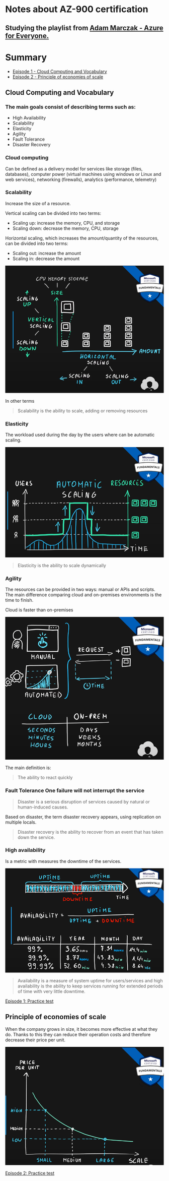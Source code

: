 # Notes about AZ-900 certification

## Studying the playlist from  <a href="https://www.youtube.com/watch?v=NPEsD6n9A_I&list=PLGjZwEtPN7j-Q59JYso3L4_yoCjj2syrM&ab_channel=AdamMarczak-AzureforEveryone"> Adam Marczak - Azure for Everyone. </a>



# Summary

- [Episode 1 - Cloud Computing and Vocabulary](https://github.com/AfonsoFeliciano/AZ-900-Notes/blob/main/README.md#Cloud-Computing-and-Vocabulary)
- [Episode 2 - Principle of economies of scale](https://github.com/AfonsoFeliciano/AZ-900-Notes/blob/main/README.md#Principle-of-economies-of-scale)




## Cloud Computing and Vocabulary

### The main goals consist of describing terms such as: 

- High Availability
- Scalability
- Elasticity
- Agility
- Fault Tolerance
- Disaster Recovery

### Cloud computing

Can be defined as a delivery model for services like storage (files, databases), computer power (virtual machines using windows or Linux and web services), networking (firewalls), analytics (performance, telemetry)

### Scalability 

Increase the size of a resource. 

Vertical scaling can be divided into two terms: 
- Scaling up: increase the memory, CPU, and storage
- Scaling down: decrease the memory, CPU, storage

Horizontal scaling, which increases the amount/quantity of the resources, can be divided into two terms: 
- Scaling out: increase the amount
- Scaling in: decrease the amount

<p align="center">
    <img
    src="imgs/Screenshot_1.png"
    title="Scalability"
    style="display: inline-block; margin: 0 auto; max-width: 400">
</p>

In other terms

> Scalability is the ability to scale, adding or removing resources

### Elasticity

 The workload used during the day by the users where can be automatic scaling. 

<p align="center">
    <img
    src="imgs/Screenshot_2.png"
    title="Elasticity"
    style="display: inline-block; margin: 0 auto; max-width: 400">
</p>

> Elasticity is the ability to scale dynamically

### Agility

The resources can be provided in two ways: manual or APIs and scripts. The main difference comparing cloud and on-premises environments is the time to finish. 

Cloud is faster than on-premises

<p align="center">
    <img
    src="imgs/Screenshot_3.png"
    title="Agility"
    style="display: inline-block; margin: 0 auto; max-width: 400">
</p>

The main definition is: 

> The ability to react quickly

### Fault Tolerance One failure will not interrupt the service

> Disaster is a serious disruption of services caused by natural or human-induced causes.

Based on disaster, the term disaster recovery appears, using replication on multiple locals.

> Disaster recovery is the ability to recover from an event that has taken down the service.

### High availability 

Is a metric with measures the downtime of the services.

<p align="center">
    <img
    src="imgs/Screenshot_4.png"
    title="High availability "
    style="display: inline-block; margin: 0 auto; max-width: 400">
</p>

> Availability is a measure of system uptime for users/services and high availability is the ability to keep services running for extended periods of time with very little downtime.


<a href="https://marczak.io/az-900/episode-01/practice-test/"> Episode 1: Practice test </a>

## Principle of economies of scale

When the company grows in size, it becomes more effective at what they do. Thanks to this they can reduce their operation costs and therefore decrease their price per unit.


<p align="center">
    <img
    src="imgs/Screenshot_5.png"
    title="Agility"
    style="display: inline-block; margin: 0 auto; max-width: 400">
</p>

<a href="https://marczak.io/az-900/episode-02/practice-test/"> Episode 2: Practice test </a>

